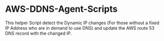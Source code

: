 # AWS-DDNS-Agent-Scripts
This helper Script detect the Dynamic IP changes (For those without a fixed IP Address who are in demand to use DNS) and update the AWS route 53 DNS record with the changed IP.
